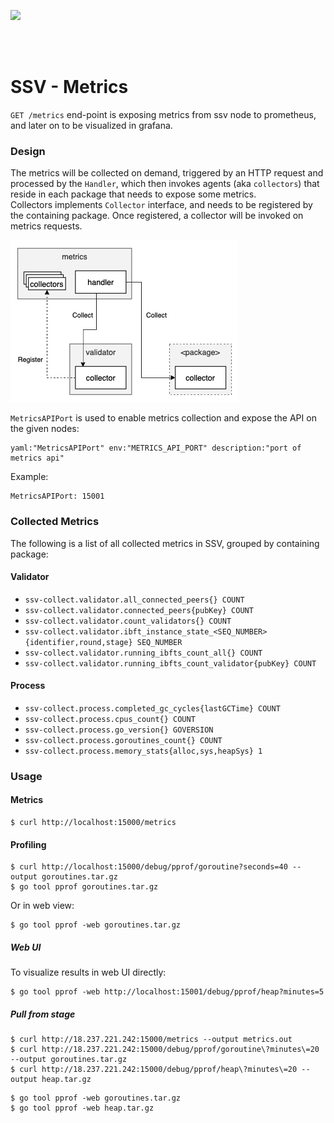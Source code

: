 [<img src="../docs/resources/bloxstaking_header_image.png" >](https://www.bloxstaking.com/)

<br>
<br>


# SSV - Metrics

`GET /metrics` end-point is exposing metrics from ssv node to prometheus, and later on to be visualized in grafana.

### Design

The metrics will be collected on demand, triggered by an HTTP request and processed by the `Handler`,
which then invokes agents (aka `collectors`) that reside in each package that needs to expose some metrics. \
Collectors implements `Collector` interface, and needs to be registered by the containing package.
Once registered, a collector will be invoked on metrics requests.

<img src="../docs/resources/metrics-collector.png" >

`MetricsAPIPort` is used to enable metrics collection and expose the API on the given nodes: 

```
yaml:"MetricsAPIPort" env:"METRICS_API_PORT" description:"port of metrics api"
```

Example:
```
MetricsAPIPort: 15001
```

### Collected Metrics

The following is a list of all collected metrics in SSV, grouped by containing package:

#### Validator

* `ssv-collect.validator.all_connected_peers{} COUNT`
* `ssv-collect.validator.connected_peers{pubKey} COUNT`
* `ssv-collect.validator.count_validators{} COUNT`
* `ssv-collect.validator.ibft_instance_state_<SEQ_NUMBER>{identifier,round,stage} SEQ_NUMBER`
* `ssv-collect.validator.running_ibfts_count_all{} COUNT`
* `ssv-collect.validator.running_ibfts_count_validator{pubKey} COUNT`

#### Process

* `ssv-collect.process.completed_gc_cycles{lastGCTime} COUNT`
* `ssv-collect.process.cpus_count{} COUNT`
* `ssv-collect.process.go_version{} GOVERSION`
* `ssv-collect.process.goroutines_count{} COUNT`
* `ssv-collect.process.memory_stats{alloc,sys,heapSys} 1`

### Usage

#### Metrics

```shell
$ curl http://localhost:15000/metrics
```

#### Profiling

```shell
$ curl http://localhost:15000/debug/pprof/goroutine?seconds=40 --output goroutines.tar.gz
$ go tool pprof goroutines.tar.gz
```
Or in web view:
```shell
$ go tool pprof -web goroutines.tar.gz
```

##### Web UI

To visualize results in web UI directly:
```shell
$ go tool pprof -web http://localhost:15001/debug/pprof/heap?minutes=5
```

##### Pull from stage

```shell
$ curl http://18.237.221.242:15000/metrics --output metrics.out
$ curl http://18.237.221.242:15000/debug/pprof/goroutine\?minutes\=20 --output goroutines.tar.gz
$ curl http://18.237.221.242:15000/debug/pprof/heap\?minutes\=20 --output heap.tar.gz
```
```shell
$ go tool pprof -web goroutines.tar.gz 
$ go tool pprof -web heap.tar.gz
```
